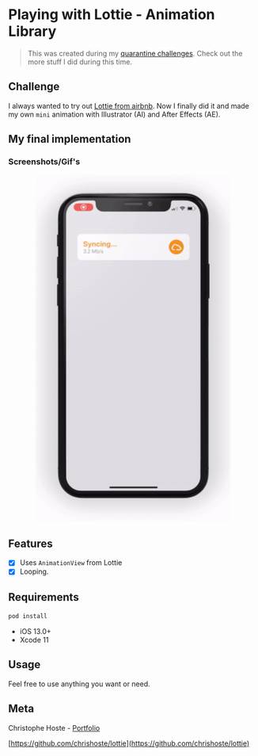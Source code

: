 # Playing with Lottie - Animation Library

> This was created during my [quarantine challenges](https://github.com/chrishoste/quarantine-challenge). Check out the more stuff I did during this time.

## Challenge
I always wanted to try out [Lottie from airbnb](https://airbnb.io/lottie/#/). Now I finally did it and made my own `mini` animation with Illustrator (AI) and After Effects (AE). 

## My final implementation
### Screenshots/Gif's

<p align="center">
  <img height="700" src="https://github.com/chrishoste/lottie/blob/master/img/capture.gif">
</p>

## Features

- [x] Uses `AnimationView` from Lottie
- [x] Looping.

## Requirements

```sh
pod install
```

- iOS 13.0+
- Xcode 11

## Usage

Feel free to use anything you want or need.

## Meta

Christophe Hoste - [Portfolio](https://chrishoste.com)

[https://github.com/chrishoste/lottie](https://github.com/chrishoste/lottie)
